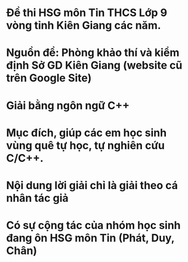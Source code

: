 # Đề thi HSG môn Tin THCS Lớp 9 vòng tỉnh Kiên Giang các năm.
# Nguồn đề: Phòng khảo thí và kiểm định Sở GD Kiên Giang (website cũ trên Google Site)
# Giải bằng ngôn ngữ C++
# Mục đích, giúp các em học sinh vùng quê tự học, tự nghiên cứu C/C++.
# Nội dung lời giải chỉ là giải theo cá nhân tác giả
# Có sự cộng tác của nhóm học sinh đang ôn HSG môn Tin (Phát, Duy, Chân)
